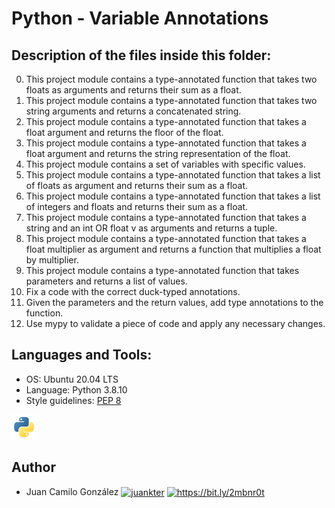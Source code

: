 # Python - Variable Annotations

## Description of the files inside this folder:


0. This project module contains a type-annotated function that takes two floats as arguments and returns their sum as a float.
1. This project module contains a type-annotated function that takes two string arguments and returns a concatenated string.
2. This project module contains a type-annotated function that takes a float argument and returns the floor of the float.
3. This project module contains a type-annotated function that takes a float argument and returns the string representation of the float.
4. This project module contains a set of variables with specific values.
5. This project module contains a type-annotated function that takes a list of floats as argument and returns their sum as a float.
6. This project module contains a type-annotated function that takes a list of integers and floats and returns their sum as a float.
7. This project module contains a type-annotated function that takes a string and an int OR float v as arguments and returns a tuple.
8. This project module contains a type-annotated function that takes a float multiplier as argument and returns a function that multiplies a float by multiplier.
9. This project module contains a type-annotated function that takes parameters and returns a list of values.
100. Fix a code with the correct duck-typed annotations.
101. Given the parameters and the return values, add type annotations to the function.
102. Use mypy to validate a piece of code and apply any necessary changes.

## Languages and Tools:

- OS: Ubuntu 20.04 LTS
- Language: Python 3.8.10
- Style guidelines: [PEP 8](https://www.python.org/dev/peps/pep-0008/)

<p align="left"> <a href="https://www.python.org" target="_blank" rel="noreferrer"> <img src="https://raw.githubusercontent.com/devicons/devicon/master/icons/python/python-original.svg" alt="python" width="40" height="40"/> </a> </p>


## Author

- Juan Camilo González <a href="https://twitter.com/juankter" target="blank"><img align="center" src="https://raw.githubusercontent.com/rahuldkjain/github-profile-readme-generator/master/src/images/icons/Social/twitter.svg" alt="juankter" height="30" width="40" /></a>
<a href="https://bit.ly/2MBNR0t" target="blank"><img align="center" src="https://raw.githubusercontent.com/rahuldkjain/github-profile-readme-generator/master/src/images/icons/Social/linked-in-alt.svg" alt="https://bit.ly/2mbnr0t" height="30" width="40" /></a>
